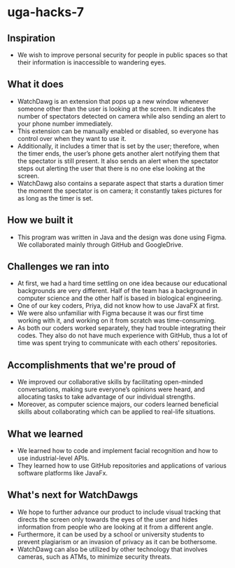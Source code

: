 # uga-hacks-7

## Inspiration
- We wish to improve personal security for people in public spaces so that their information is inaccessible to wandering eyes. 

## What it does
- WatchDawg is an extension that pops up a new window whenever someone other than the user is looking at the screen. It indicates the number of spectators detected on camera while also sending an alert to your phone number immediately. 
- This extension can be manually enabled or disabled, so everyone has control over when they want to use it. 
- Additionally, it includes a timer that is set by the user; therefore, when the timer ends, the user’s phone gets another alert notifying them that the spectator is still present. It also sends an alert when the spectator steps out alerting the user that there is no one else looking at the screen. 
- WatchDawg also contains a separate aspect that starts a duration timer the moment the spectator is on camera; it constantly takes pictures for as long as the timer is set. 

## How we built it
- This program was written in Java and the design was done using Figma. We collaborated mainly through GitHub and GoogleDrive. 

## Challenges we ran into
- At first, we had a hard time settling on one idea because our educational backgrounds are very different. Half of the team has a background in computer science and the other half is based in biological engineering. 
- One of our key coders, Priya, did not know how to use JavaFX at first. 
- We were also unfamiliar with Figma because it was our first time working with it, and working on it from scratch was time-consuming. 
- As both our coders worked separately, they had trouble integrating their codes. They also do not have much experience with GitHub, thus a lot of time was spent trying to communicate with each others’ repositories. 

## Accomplishments that we're proud of
- We improved our collaborative skills by facilitating open-minded conversations, making sure everyone’s opinions were heard, and allocating tasks to take advantage of our individual strengths. 
- Moreover, as computer science majors, our coders learned beneficial skills about collaborating which can be applied to real-life situations. 

## What we learned
- We learned how to code and implement facial recognition and how to use industrial-level APIs.
- They learned how to use GitHub repositories and applications of various software platforms like JavaFx.

## What's next for WatchDawgs
- We hope to further advance our product to include visual tracking that directs the screen only towards the eyes of the user and hides information from people who are looking at it from a different angle. 
- Furthermore, it can be used by a school or university students to prevent plagiarism or an invasion of privacy as it can be bothersome. 
- WatchDawg can also be utilized by other technology that involves cameras, such as ATMs, to minimize security threats. 

